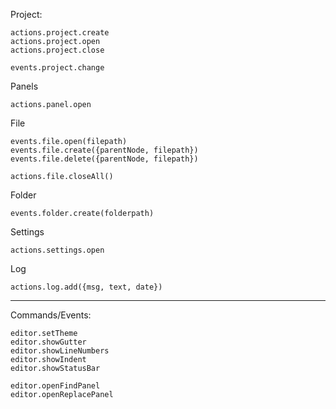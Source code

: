 Project:

    actions.project.create
    actions.project.open
    actions.project.close

    events.project.change

Panels

    actions.panel.open

File

    events.file.open(filepath)
    events.file.create({parentNode, filepath})
    events.file.delete({parentNode, filepath})

    actions.file.closeAll()

Folder

    events.folder.create(folderpath)

Settings
    
    actions.settings.open

Log

    actions.log.add({msg, text, date})


--------------------------------------------
Commands/Events:

    editor.setTheme
    editor.showGutter
    editor.showLineNumbers
    editor.showIndent
    editor.showStatusBar

    editor.openFindPanel
    editor.openReplacePanel